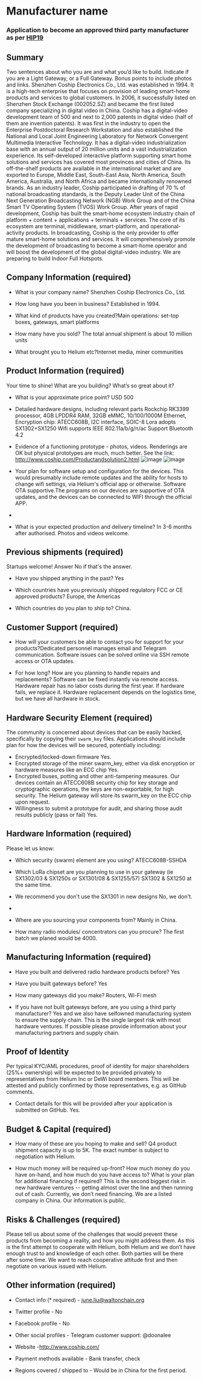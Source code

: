# Manufacturer name
### Application to become an approved third party manufacturer as per [HIP19](https://github.com/helium/HIP/blob/master/0019-third-party-manufacturers.md)

## Summary

Two sentences about who you are and what you’d like to build. Indicate if you are a Light Gateway, or a Full Gateway. Bonus points to include photos and links. 
Shenzhen Coship Electronics Co., Ltd. was established in 1994. It is a high-tech enterprise that focuses on provision of leading smart-home products and services to global customers. In 2006, it successfully listed on Shenzhen Stock Exchange (002052.SZ) and became the first listed company specializing in digital video in China. Coship has a digital-video development team of 500 and next to 2,000 patents in digital video (half of them are invention patents). It was first in the industry to open the Enterprise Postdoctoral Research Workstation and also established the National and Local Joint Engineering Laboratory for Network Convergent Multimedia Interactive Technology. It has a digital-video industrialization base with an annual output of 20 million units and a vast industrialization experience. Its self-developed interactive platform supporting smart home solutions and services has covered most provinces and cities of China. Its off-the-shelf products are available in the international market and are exported to Europe, Middle East, South-East Asia, North America, South America, Australia, and North Africa and became internationally renowned brands. As an industry leader, Coship participated in drafting of 70 % of national broadcasting standards, is the Deputy Leader Unit of the China Next Generation Broadcasting Network (NGB) Work Group and of the China Smart TV Operating System (TVOS) Work Group. After years of rapid development, Coship has built the smart-home ecosystem industry chain of platform + content + applications + terminals + services. The core of its ecosystem are terminal, middleware, smart-platform, and operational-activity products. In broadcasting, Coship is the only provider to offer mature smart-home solutions and services. It will comprehensively promote the development of broadcasting to become a smart-home operator and will boost the development of the global digital-video industry.
We are preparing to build Indoor Full Hotspots.

## Company Information (required)

* What is your company name? Shenzhen Coship Electronics Co., Ltd.

* How long have you been in business? Established in 1994.

* What kind of products have you created?Main operations: set-top boxes, gateways, smart platforms

* How many have you sold?  The total annual shipment is about 10 million units

* What brought you to Helium etc?Internet media, miner communities


## Product Information (required)

Your time to shine! What are you building? What’s so great about it? 
* What is your approximate price point? USD 500

* Detailed hardware designs, including relevant parts 
Rockchip RK3399 processor,
4GB LPDDR4 RAM,
32GB eMMC,
10/100/1000M Ethernet,
Encryption chip: ATECC608B, I2C interface, SOIC-8
Lora adopts SX1302+SX1250
Wifi supports IEEE 802.11a/b/g/n/ac
Support Bluetooth 4.2

* Evidence of a functioning prototype - photos, videos. Renderings are OK but physical prototypes are much, much better. See the link: http://www.coship.com/Productandsolution2.html
![image](https://user-images.githubusercontent.com/87060625/152274720-50b70808-247c-479f-bbef-57f5fb0d2afd.png)
![image](https://user-images.githubusercontent.com/87060625/152274748-0f451e2a-d90a-4cde-ba7c-11d5085d571f.png)


* Your plan for software setup and configuration for the devices. This would presumably include remote updates and the ability for hosts to change wifi settings, via Helium's official app or otherwise.
Software OTA supportive.The programs on our devices are supportive of OTA updates, and the devices can be connected to WIFI through the official APP.

*
* What is your expected production and delivery timeline? In 3-6 months after authorised.
Photos and videos welcome.

## Previous shipments (required)

Startups welcome! Answer No if that's the answer.
* Have you shipped anything in the past? Yes
 
* Which countries have you previously shipped regulatory FCC or CE approved products? Europe, the Americas

* Which countries do you plan to ship to? China.


## Customer Support (required)

* How will your customers be able to contact you for support for your products?Dedicated personnel manages email and Telegram communication.
Software issues can be solved online via SSH remote access or OTA updates.


* For how long? How are you planning to handle repairs and replacements? Software can be fixed instantly via remote access. Hardware repair has no labor costs during the first year. If hardware fails, we replace it. Hardware replacement depends on the logistics time, but we have all hardware in stock.



## Hardware Security Element (required)

The community is concerned about devices that can be easily hacked, specifically by copying their `swarm_key` files. Applications should include plan for how the devices will be secured, potentially including:

* Encrypted/locked-down firmware Yes.
* Encrypted storage of the miner swarm_key, either via disk encryption or hardware measures like an ECC chip Yes.
* Encrypted buses, potting and other anti-tampering measures.
Our devices contain an ATECC608B security chip for key storage and cryptographic operations, the keys are non-exportable, for high security. The Helium gateway will store its swarm_key on the ECC chip upon request.
* Willingness to submit a prototype for audit, and sharing those audit results publicly (pass or fail) Yes.


## Hardware Information (required)

Please let us know:
* Which security (swarm) element are you using? ATECC608B-SSHDA
* Which LoRa chipset are you planning to use in your gateway (ie SX1302/03 & SX1250s or SX1301/08 & SX1255/57) SX1302 & SX1250 at the same time.

* We recommend you don't use the SX1301 in new designs No, we don't.
* 
* Where are you sourcing your components from? Mainly in China.

* How many radio modules/ concentrators can you procure? The first batch we planed would be 4000.

## Manufacturing Information (required)

* Have you built and delivered radio hardware products before?  Yes

* Have you built gateways before? Yes

* How many gateways did you make?  Routers, Wi-Fi mesh

* If you have not built gateways before, are you using a third party manufacturer? Yes and we also have selfowned manufacturing system to ensure the supply chain.
This is the single largest risk with most hardware ventures. If possible please provide information about your manufacturing partners and supply chain.

## Proof of Identity

Per typical KYC/AML procedures, proof of identity for major shareholders (25%+ ownership) will be expected to be provided privately to representatives from Helium Inc or DeWi board members. This will be attested and publicly confirmed by those representatives, e.g. as GitHub comments. 
* Contact details for this will be provided after your application is submitted on GitHub. Yes.

## Budget & Capital (required)

* How many of these are you hoping to make and sell? Q4 product shipment capacity is up to 5K. The exact number is subject to negotiation with Helium.


* How much money will be required up-front? How much money do you have on-hand, and how much do you have access to? What is your plan for additional financing if required? This is the second biggest risk in new hardware ventures -- getting almost over the line and then running out of cash.
Currently, we don’t need financing. We are a listed company in China. Our information is public.


## Risks & Challenges (required)

Please tell us about some of the challenges that would prevent these products from becoming a reality, and how you might address them.
As this is the first attempt to cooperate with Helium, both Helium and we don’t have enough trust to and knowledge of each other. Both parties will be there after some time. We want to reach cooperative attitude first and then negotiate on various issued with Helium.


## Other information (required)
 
* Contact info (* required) - june.liu@waltonchain.org
* Twitter profile - No
* Facebook profile - No
* Other social profiles - Telegram customer support: @doonalee
* Website -http://www.coship.com/

* Payment methods available - Bank transfer, check

* Regions covered / shipped to - Would be in China for the first period.
